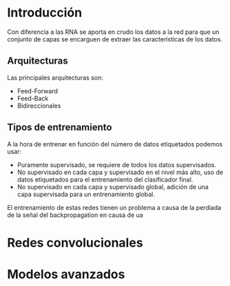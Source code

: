 # Introducción
Con diferencia a las RNA se aporta en crudo los datos a la red para que un conjunto de capas se encarguen de extraer las características de los datos.
## Arquitecturas
Las principales arquitecturas son:
- Feed-Forward
- Feed-Back
- Bidireccionales

## Tipos de entrenamiento
A la hora de entrenar en función del número de datos etiquetados podemos usar:
- Puramente supervisado, se requiere de todos los datos supervisados.
- No supervisado en cada capa y supervisado en el nivel más alto, uso de datos etiquetados para el entrenamiento del clasificador final.
- No supervisado en cada capa y supervisado global, adición de una capa supervisada para un entrenamiento global.

El entrenamiento de estas redes tienen un problema a causa de la perdiada de la señal del backpropagation en causa de ua
# Redes convolucionales
# Modelos avanzados